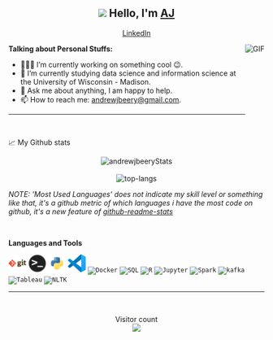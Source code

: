 <h2 align="center"><img src="https://media.giphy.com/media/hvRJCLFzcasrR4ia7z/giphy.gif" width="25px"> Hello, I'm <a href="https://github.com/andrewjbeery">AJ</a></h2>
<p align="center">
  <a href="https://www.linkedin.com/in/aj-beery/">LinkedIn</a>
<!--   • <a href="https://www.instagram.com/shwetang_singh/">[Instagram](https://www.instagram.com/aj_beery/)</a> -->
</p>

<img align="right" height="150rem" alt="GIF" src="https://media4.giphy.com/media/RbDKaczqWovIugyJmW/200w.webp?cid=ecf05e47yrznhyd4w1cnwbe3hlilpmls3c0mrsymhdzmzp5z&rid=200w.webp" />

**Talking about Personal Stuffs:**

- 👨🏽‍💻  I’m currently working on something cool :wink:.
- 🌱  I’m currently studying data science and information science at the University of Wisconsin - Madison. 
- 💬  Ask me about anything, I am happy to help.
- 📫  How to reach me: andrewjbeery@gmail.com.

***

 <br>

📈 My Github stats <br />
<p align="center">
  <img src="https://github-readme-stats.vercel.app/api?username=andrewjbeery&theme=dark&show_icons=true" alt="andrewjbeeryStats" />  
  <br />
  <br />
  <img src="https://github-readme-stats.vercel.app/api/top-langs/?username=andrewjbeery&layout=compact&theme=dark" alt="top-langs" />
</p>

*NOTE: 'Most Used Languages' does not indicate my skill level or something like that, it's a github metric of which languages i have the most code on github, it's a new feature of [github-readme-stats](https://github.com/anuraghazra/github-readme-stats)*

<br>

**Languages and Tools**

<code><img height="35rem" src="https://raw.githubusercontent.com/github/explore/80688e429a7d4ef2fca1e82350fe8e3517d3494d/topics/git/git.png"></code>
<code><img height="35rem" src="https://raw.githubusercontent.com/github/explore/80688e429a7d4ef2fca1e82350fe8e3517d3494d/topics/terminal/terminal.png"></code>
<code><img height="35rem" src="https://raw.githubusercontent.com/github/explore/80688e429a7d4ef2fca1e82350fe8e3517d3494d/topics/python/python.png"></code>
<code><img alt="Visual Studio Code" height="35rem" src="https://raw.githubusercontent.com/github/explore/80688e429a7d4ef2fca1e82350fe8e3517d3494d/topics/visual-studio-code/visual-studio-code.png" /></code>
<code><img alt="Docker" height="35rem" src="https://cdn3.iconfinder.com/data/icons/social-media-2169/24/social_media_social_media_logo_docker-256.png" /></code>
<code><img alt="SQL" height="35rem" src="https://cdn3.iconfinder.com/data/icons/file-extension-11/512/sql-file-extension-format-digital-512.png" /></code>
<code><img alt="R" height="35rem" src="https://cdn4.iconfinder.com/data/icons/logos-and-brands/512/285_R_Project_logo-512.png" /></code>
<code><img alt="Jupyter" height="35rem" src="https://jupyter.org/assets/homepage/main-logo.svg" /></code>
<code><img alt="Spark" height="35rem" src="https://spark.apache.org/images/spark-logo-rev.svg" /></code>
<code><img alt="kafka" height="35rem" src="https://static-00.iconduck.com/assets.00/apache-icon-145x256-g55o8hnj.png" /></code>
<code><img alt="Tableau" height="35rem" src="https://cdn2.iconfinder.com/data/icons/mixd/512/3_tableau-512.png" /></code>
<code><img alt="NLTK" height="35rem" src="https://miro.medium.com/v2/resize:fit:1184/0*zKRz1UgqpOZ4bvuA" /></code>

***

<br />

<p align="center"> 
  Visitor count<br>
  <img src="https://profile-counter.glitch.me/andrewjbeery/count.svg" />
</p>
